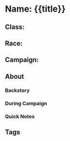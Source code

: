 # Name: {{title}}
## Class: 
## Race: 
## Campaign: 
## About
### Backstory
### During Campaign
### Quick Notes
## Tags
